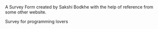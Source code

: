 A Survey Form created by Sakshi Bodkhe with the help of reference from some other website.

Survey for programming lovers

